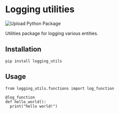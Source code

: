 # Logging utilities
![Upload Python Package](https://github.com/AlexXTW/logging_utils/workflows/Upload%20Python%20Package/badge.svg)

Utilities package for logging various entities.

## Installation
```{bash}
pip install logging_utils
```

## Usage
```{python}
from logging_utils.functions import log_function

@log_function
def hello_world():
  print("hello world!")
```
